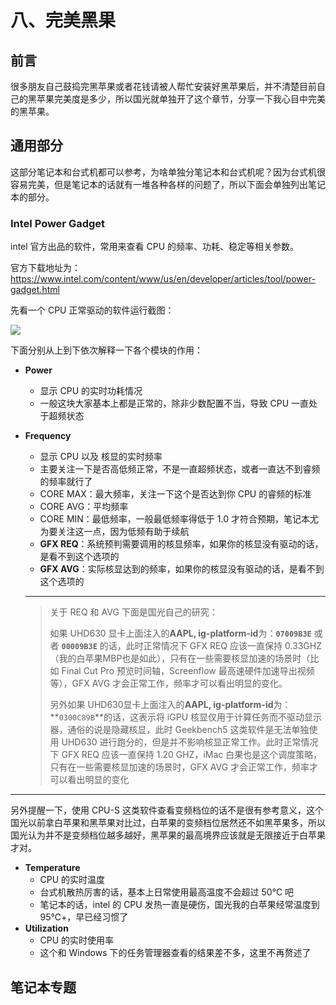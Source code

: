 # 八、完美黑果

## 前言

很多朋友自己鼓捣完黑苹果或者花钱请被人帮忙安装好黑苹果后，并不清楚目前自己的黑苹果完美度是多少，所以国光就单独开了这个章节，分享一下我心目中完美的黑苹果。

## 通用部分

这部分笔记本和台式机都可以参考，为啥单独分笔记本和台式机呢？因为台式机很容易完美，但是笔记本的话就有一堆各种各样的问题了，所以下面会单独列出笔记本的部分。

### Intel Power Gadget

intel 官方出品的软件，常用来查看 CPU 的频率、功耗、稳定等相关参数。

官方下载地址为：https://www.intel.com/content/www/us/en/developer/articles/tool/power-gadget.html

先看一个 CPU 正常驱动的软件运行截图：

![](https://image.3001.net/images/20220206/16441627268733.png) 

下面分别从上到下依次解释一下各个模块的作用：

- **Power**

  - 显示 CPU 的实时功耗情况
  - 一般这块大家基本上都是正常的，除非少数配置不当，导致 CPU 一直处于超频状态

- **Frequency**

  - 显示 CPU 以及 核显的实时频率
  - 主要关注一下是否高低频正常，不是一直超频状态，或者一直达不到睿频的频率就行了
  - CORE MAX：最大频率，关注一下这个是否达到你 CPU 的睿频的标准
  - CORE AVG：平均频率
  - CORE MIN：最低频率，一般最低频率得低于 1.0 才符合预期，笔记本尤为要关注这一点，因为低频有助于续航
  - **GFX REQ**：系统预判需要调用的核显频率，如果你的核显没有驱动的话，是看不到这个选项的
  - **GFX AVG**：实际核显达到的频率，如果你的核显没有驱动的话，是看不到这个选项的

  ------

  

  >关于 REQ 和 AVG 下面是国光自己的研究：
  >
  >如果 UHD630 显卡上面注入的**AAPL, ig-platform-id**为：**`07009B3E`** 或者 **`00009B3E`** 的话，此时正常情况下 GFX REQ 应该一直保持 0.33GHZ（我的白苹果MBP也是如此），只有在一些需要核显加速的场景时（比如 Final Cut Pro 预览时间轴，Screenflow 最高速硬件加速导出视频等），GFX AVG 才会正常工作，频率才可以看出明显的变化。
  >
  >另外如果 UHD630显卡上面注入的**AAPL, ig-platform-id**为：**`0300C89B`**的话，这表示将 iGPU 核显仅用于计算任务而不驱动显示器，通俗的说是隐藏核显，此时 Geekbench5 这类软件是无法单独使用 UHD630 进行跑分的，但是并不影响核显正常工作。此时正常情况下 GFX REQ 应该一直保持 1.20 GHZ，iMac 白果也是这个调度策略，只有在一些需要核显加速的场景时，GFX AVG 才会正常工作，频率才可以看出明显的变化

  

------

另外提醒一下，使用 CPU-S 这类软件查看变频档位的话不是很有参考意义，这个国光以前拿白苹果和黑苹果对比过，白苹果的变频档位居然还不如黑苹果多，所以国光认为并不是变频档位越多越好，黑苹果的最高境界应该就是无限接近于白苹果才对。

- **Temperature**
  - CPU  的实时温度
  - 台式机散热厉害的话，基本上日常使用最高温度不会超过 50℃ 吧
  - 笔记本的话，intel 的 CPU 发热一直是硬伤，国光我的白苹果经常温度到 95℃+，早已经习惯了
- **Utilization**
  - CPU 的实时使用率
  - 这个和 Windows 下的任务管理器查看的结果差不多，这里不再赘述了

## 笔记本专题

